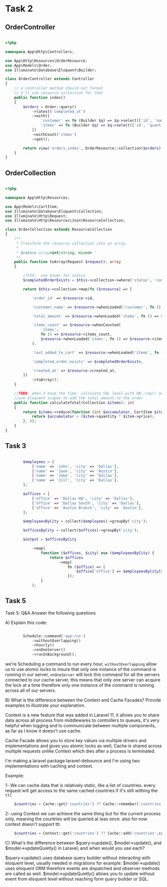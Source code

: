 # Task 2

## OrderController

```php

<?php

namespace App\Http\Controllers;

use App\Http\Resources\OrderResource;
use App\Models\Order;
use Illuminate\Database\Eloquent\Builder;

class OrderController extends Controller
{
    // a controller method should not format
    // I'll use resource collection for that
    public function index()
    {
        $orders = Order::query()
            ->latest('completed_at')
            ->with([
                'customer' => fn (Builder $q) => $q->select(['id', 'name']),
                'items' => fn (Builder $q) => $q->select(['id', 'quantity', 'price', 'created_at']),
            ])
            ->withCount('items')
            ->get();

        return view('orders.index', OrderResource::collection($orders)->toArray(request()));
    }
}
```

## OrderCollection 

```php

<?php

namespace App\Http\Resources;

use App\Models\CartItem;
use Illuminate\Database\Eloquent\Collection;
use Illuminate\Http\Request;
use Illuminate\Http\Resources\Json\ResourceCollection;

class OrderCollection extends ResourceCollection
{
    /**
     * Transform the resource collection into an array.
     *
     * @return array<int|string, mixed>
     */
    public function toArray(Request $request): array
    {

        //FIX:  use enums for status
        $completedOrderExists = $this->collection->where('status', 'completed')->count() > 0;

        return $this->collection->map(fn ($resource) => [

            'order_id' => $resource->id,

            'customer_name' => $resource->whenLoaded('customer', fn () => $resource->customer->name),

            'total_amount' => $resource->whenLoaded('items', fn () => $this->calculateTotal($resource->items)),

            'items_count' => $resource->whenCounted(
                'items',
                fn () => $resource->items_count,
                $resource->whenLoaded('items', fn () => $resource->items->count())
            ),

            'last_added_to_cart' => $resource->whenLoaded('items', fn () => $resource->items->last()),

            'completed_order_exists' => $completedOrderExists,

            'created_at' => $resource->created_at,
        ])
            ->toArray();
    }

    //TODO: when I have the time, calculate SQL level with DB::raw() and
    //use eloquent scopes to add the totol_amount to the order
    public function calculateTotal(Collection $items): int
    {
        return $items->reduce(function (int $accumulator, CartItem $item) {
            return $accumulator + ($item->quantity * $item->price);
        }, 0);
    }
}
```

## Task 3

```php

        $employees = [
            ['name' => 'John', 'city' => 'Dallas'],
            ['name' => 'Jane', 'city' => 'Austin'],
            ['name' => 'Jake', 'city' => 'Dallas'],
            ['name' => 'Jill', 'city' => 'Dallas'],
        ];

        $offices = [
            ['office' => 'Dallas HQ', 'city' => 'Dallas'],
            ['office' => 'Dallas South', 'city' => 'Dallas'],
            ['office' => 'Austin Branch', 'city' => 'Austin'],
        ];

        $employeesByCity = collect($employees)->groupBy('city');

        $officesByCity = collect($offices)->groupBy('city');

        $output = $officesByCity

            ->map(
                function ($offices, $city) use ($employeesByCity) {
                    return $offices
                        ->map(
                            fn ($office) => [
                                $office['office'] => $employeesByCity[$city]->pluck('name'),
                            ]);
                }
            );
```

## Task 5

Task 5: Q&A
Answer the following questions

A) Explain this code:


```php

        Schedule::command('app:run')
            ->withoutOverlapping()
            ->hourly()
            ->onOneServer()
            ->runInBackground();

```

we're Scheduling a command to run every hour, `withoutOverlapping` allow us to use atomic locks to insure that only one instance of the command is running in our server, `onOneServer` will lock this command for all the servers connected to our cache server, this means that only one server can acquire the lock at a time therefore only one instance of  the command is running across all of our servers.

B) What is the difference between the Context and Cache Facades? Provide examples to illustrate your explanation.

Context is a new feature that was added in Laravel 11, it allows you to share data across all process from middlewares to controllers to queues, it's very helpful when logging and to communicate between multiple components, as far as I know it doesn't use cache.

Cache Facade allows you to store key values via multiple drivers and implementations and gives you atomic locks as well, Cache is shared across multiple requests unlike Context which dies after a process is terminated.

I'm  making a laravel package laravel-debounce and I'm using two implementations with caching and context.

Example:

1- We can cache data that is relatively static, like a list of countries.
every request will get access to the same cached countries if it's still withing the `ttl`
```php
    $countries = Cache::get('countries') ?? Cache::remember('countries',3600,fn()=>country::all());
```
2- using Context we can achieve the same thing but for the current process only, meaning the countries will be queried at leas once. also for now context doesn't support ttl.

```php
    $countries = Context::get('countries') ?? Cache::add('countries',country::all());
```

C) What's the difference between $query->update(), $model->update(), and $model->updateQuietly() in Laravel, and when would you use each?

$query->update() uses database query builder without interacting with eloquent level, usually needed in migrations for example.
$model->update() uses eloquent ORM therefore events are dispatched and observer methods are called as well.
$model->updateQuietly() allows you to update without event from eloquent level without reaching form query builder or SQL.
